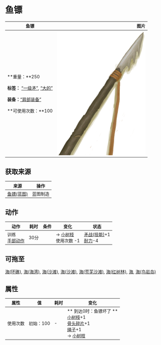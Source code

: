 # 鱼镖  
>   
  
  鱼镖  |   图片   
 ----  |  ----:   
 **重量：**250<br><br>**标签：**	[“一级矛”](tag_Spear.md), [“大的”](tag_Large.md)<br><br>**装备：**[“肩部装备”](eTag_Shoulder.md)<br><br>**可使用次数：**100  |  ![](Sprite/Harpoon.png)   
  
## 获取来源  
来源  |  操作  
----  |  ----  
[鱼镖(蓝图)](Bp_Harpoon.md)  |  蓝图制造  
## 动作  
动作  |  耗时  |  条件  |  变化  |  状态  
----  |  ----  |  ----  |  ----  |  ----  
训练<br>[手部动作](HandAction.md)  |  30分  |    |  → [小树枝](Sticks.md)<br>使用次数  -1<br>  |  [矛战(技能)](Skill_SpearFighting.md)+1<br>[耐力](Stamina.md)-4  
## 可拖至  
[海(环礁)](Sea_Atoll.md), [海(海湾)](Sea_Bay.md), [海(沙滩)](Sea_Beach.md), [海(沙滩)](Sea_Cove.md), [海(荒芜沙滩)](Sea_DesolateBeach.md), [海(红树林)](Sea_Mangroves.md), [海](Sea_Raft.md), [海(鸟岩岛)](Sea_Rocks.md)  
## 属性   
属性  |  值  |  耗时  |  变化  
----  |  ----  |  ----  |  ----  
使用次数  |  初始：100  |  -  |  ** 到达0时：鱼镖坏了 **<br>[小树枝](Sticks.md)+1 <br>[骨头碎片](BoneSplinters.md)+1 <br>[绳子](Rope.md)+1 <br>→ [小树枝](Sticks.md)  
